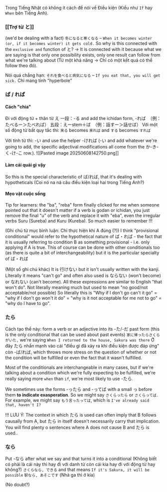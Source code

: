 Trong Tiếng Nhật có không ít cách để nói về Điều kiện (Kiểu như `If` hay `When` bên Tiếng Anh).
### [[Trợ từ と]]
(we'd be dealing with a fact)
`冬になると寒くなる` – `When it becomes winter (or, if it becomes winter) it gets cold.` So why is this connected with the `exclusive and` function of と? 
-> It is connected with it because what we are saying is that only one possibility exists, only one result can follow from what we're talking about (Từ một khả năng -> Chỉ có một kết quả có thể follow theo đó).

Nói quá chẳng hạn: `それを食べると病気になる` – `If you eat that, you will get sick.`
Chỉ mang tính "hyperbole"
### ば / れば
#### Cách "chia"
Đi với động từ + thân từ え
一段：-る and add the ichidan form, -れば　（例：たべるー＞たべれば）
五段：えーstem＋ば　（例：話すー＞話せば）
Với một số động từ bất quy tắc thì: `来る` becomes `来れば` and `する` becomes `すれば`

Với tính từ thì: -い and use the helper -ければ (-い and add whatever we're going to add, the specific adjectival modifications all come from the か-き-く-け-こ row.).
![[Pasted image 20250608142750.png]]
#### Làm cái quái gì vậy
So this is the special characteristic of ば/れば, that it's dealing with hypotheticals (Coi nó na ná câu điều kiện loại hai trong Tiếng Anh?)
#### Mẹo vặt cuộc sống
Tip for learners: the "ba", "reba" form finally clicked for me when someone pointed out that it doesn't matter if a verb is godan or ichidan, you just remove the final "u" of the verb and replace it with "eba", even the irregular verbs Suru (Sureba) and Kuru (Kureba). So much easier to remember !!!


(Ghi chú từ mục bình luận: Chỉ thực hiện khi A đúng (?))
I think "provisional conditional" would refer to the hypothetical nature of ば・れば - the fact that it is usually referring to condition B as something provisional - i.e. only applying if A is true. This of course can be done with other conditionals too (as there is quite a bit of interchangeability) but it is the particular specialty of ば・れば

(Một số ghi chú khác)
It is 行けない but it isn't usually written with the kanji. LIterally it means "can't go" and often also used is ならない (won't become) or なれない (can't become). All these expressions are similar to English "that won't do". Not literally meaning much but used to mean "no good/not acceptable/not possible) So literally this is "Why if I don't go can't it go" = "why if I don't go won't it do" = "why is it not acceptable for me not to go" = "why do I have to go".
### たら
Cách tạo thể này: form a verb or an adjective into its -た/-だ past form (this is the only conditional that can be used about past events)
`家に帰ったらさくらがいた,` we're saying `When I returned to the house, Sakura was there`
Ở đây たら nhấn mạnh vào cái "điều gì đã xảy ra khi điều kiện được đáp ứng" còn -ば/れば, which throws more stress on the question of whether or not the condition will be fulfilled or even the fact that it wasn't fulfilled.

Most of the conditionals are interchangeable in many cases, but if we're talking about a condition which we're fully expecting to be fulfilled, we're really saying more `when` than `if`, we're most likely to use -たら.

We sometimes use the forms -ったら and -ってば with a small っ before them **to indicate exasperation**. So we might say `さくらったら` or `さくらってば`.
For example, we might say `もう言ったってば`, which is `I've already said that, haven't I?`

!!! LƯU Ý: The context in which たら is used can often imply that B follows causally from A, but たら in itself doesn't necessarily carry that implication. You will find plenty o sentences where A does not cause B and たら is used..
### なら

Put -なら after what we say and that turns it into a conditional (Không biết có phải là cái này thì hay đi với danh từ còn cái kia hay đi với động từ hay không?)
`さくらなら, できる` and that means `If it's Sakura, it will be possible`
`駅なら, あそこです` (Nhà ga thì ở kia)

(No doubt?)